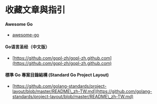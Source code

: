 # 收藏文章與指引

####

#### Awesome Go

* [awesome-go](https://github.com/avelino/awesome-go)&#x20;

#### Go语言圣经（中文版）

* [https://github.com/gopl-zh/gopl-zh.github.com](https://github.com/gopl-zh/gopl-zh.github.com)

#### 標準 Go 專案目錄結構 (Standard Go Project Layout)

* [https://github.com/golang-standards/project-layout/blob/master/README\_zh-TW.md](https://github.com/golang-standards/project-layout/blob/master/README\_zh-TW.md)





